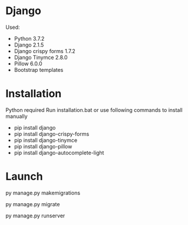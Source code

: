 # Django
Used:
* Python 3.7.2
* Django 2.1.5
* Django crispy forms 1.7.2
* Django Tinymce 2.8.0
* Pillow 6.0.0
* Bootstrap templates
# Installation
Python required
Run installation.bat or use following commands to install manually
* pip install django
* pip install django-crispy-forms
* pip install django-tinymce
* pip install django-pillow
* pip install django-autocomplete-light
# Launch
py manage.py makemigrations

py manage.py migrate

py manage.py runserver
